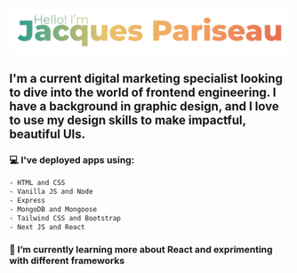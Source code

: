![Banner](./img/githubBanner.png)

## I'm a current digital marketing specialist looking to dive into the world of frontend engineering. I have a background in graphic design, and I love to use my design skills to make impactful, beautiful UIs.

### :computer: I've deployed apps using: 
    - HTML and CSS
    - Vanilla JS and Node 
    - Express
    - MongoDB and Mongoose
    - Tailwind CSS and Bootstrap 
    - Next JS and React

### :school: I’m currently learning more about React and exprimenting with different frameworks


